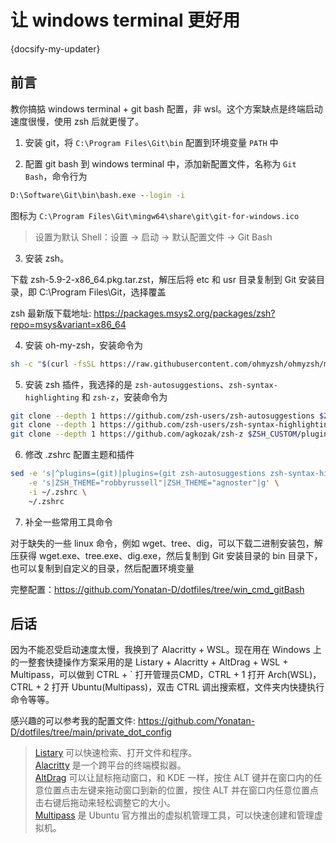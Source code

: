 # 让 windows terminal 更好用

{docsify-my-updater}

## 前言

教你搞掂 windows terminal + git bash 配置，非 wsl。这个方案缺点是终端启动速度很慢，使用 zsh 后就更慢了。

1. 安装 git，将 `C:\Program Files\Git\bin` 配置到环境变量 `PATH` 中

2. 配置 git bash 到 windows terminal 中，添加新配置文件，名称为 `Git Bash`，命令行为

```cmd
D:\Software\Git\bin\bash.exe --login -i
```

图标为 `C:\Program Files\Git\mingw64\share\git\git-for-windows.ico`

> 设置为默认 Shell：设置 -> 启动 -> 默认配置文件 -> Git Bash

3. 安装 zsh。

下载 zsh-5.9-2-x86_64.pkg.tar.zst，解压后将 etc 和 usr 目录复制到 Git 安装目录，即 C:\Program Files\Git，选择覆盖

zsh 最新版下载地址: https://packages.msys2.org/packages/zsh?repo=msys&variant=x86_64

4. 安装 oh-my-zsh，安装命令为

```bash
sh -c "$(curl -fsSL https://raw.githubusercontent.com/ohmyzsh/ohmyzsh/master/tools/install.sh)"
```

5. 安装 zsh 插件，我选择的是 `zsh-autosuggestions`、`zsh-syntax-highlighting` 和 `zsh-z`，安装命令为

```bash
git clone --depth 1 https://github.com/zsh-users/zsh-autosuggestions $ZSH_CUSTOM/plugins/zsh-autosuggestions
git clone --depth 1 https://github.com/zsh-users/zsh-syntax-highlighting.git $ZSH_CUSTOM/plugins/zsh-syntax-highlighting
git clone --depth 1 https://github.com/agkozak/zsh-z $ZSH_CUSTOM/plugins/zsh-z
```

6. 修改 .zshrc 配置主题和插件

```bash
sed -e 's|^plugins=(git)|plugins=(git zsh-autosuggestions zsh-syntax-highlighting)|g' \
    -e 's|ZSH_THEME="robbyrussell"|ZSH_THEME="agnoster"|g' \
    -i ~/.zshrc \
    ~/.zshrc
```

7. 补全一些常用工具命令

对于缺失的一些 linux 命令，例如 wget、tree、dig，可以下载二进制安装包，解压获得 wget.exe、tree.exe、dig.exe，然后复制到 Git 安装目录的 bin 目录下，也可以复制到自定义的目录，然后配置环境变量

完整配置：https://github.com/Yonatan-D/dotfiles/tree/win_cmd_gitBash

## 后话

因为不能忍受启动速度太慢，我换到了 Alacritty + WSL。现在用在 Windows 上的一整套快捷操作方案采用的是 Listary + Alacritty + AltDrag + WSL + Multipass，可以做到 CTRL + ` 打开管理员CMD，CTRL + 1 打开 Arch(WSL)，CTRL + 2 打开 Ubuntu(Multipass)，双击 CTRL 调出搜索框，文件夹内快捷执行命令等等。

感兴趣的可以参考我的配置文件: https://github.com/Yonatan-D/dotfiles/tree/main/private_dot_config

> [Listary](https://www.listary.com/) 可以快速检索、打开文件和程序。  
[Alacritty](https://alacritty.org/) 是一个跨平台的终端模拟器。  
[AltDrag](https://stefansundin.github.io/altdrag/) 可以让鼠标拖动窗口，和 KDE 一样，按住 ALT 键并在窗口内的任意位置点击左键来拖动窗口到新的位置，按住 ALT 并在窗口内任意位置点击右键后拖动来轻松调整它的大小。  
> [Multipass](https://canonical.com/multipass) 是 Ubuntu 官方推出的虚拟机管理工具，可以快速创建和管理虚拟机。

